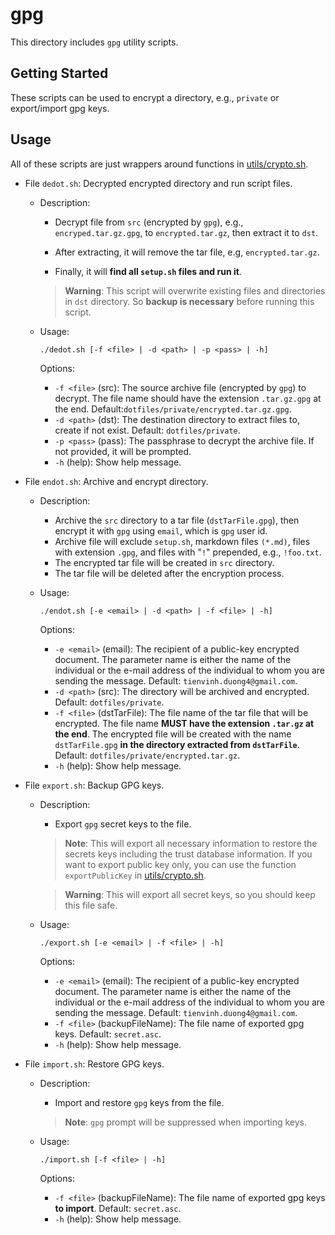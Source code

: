 # gpg

This directory includes `gpg` utility scripts.

## Getting Started

These scripts can be used to encrypt a directory, e.g., `private` or
export/import gpg keys.

## Usage

All of these scripts are just wrappers around functions in
[utils/crypto.sh](../utils/crypto.sh).

- File `dedot.sh`: Decrypted encrypted directory and run script files.

  - Description:

    - Decrypt file from `src` (encrypted by `gpg`), e.g., `encryped.tar.gz.gpg`,
      to `encrypted.tar.gz`, then extract it to `dst`.

    - After extracting, it will remove the tar file, e.g, `encrypted.tar.gz`.
    - Finally, it will **find all `setup.sh` files and run it**.

    > **Warning**: This script will overwrite existing files and directories in
    > `dst` directory. So **backup is necessary** before running this script.

  - Usage:

    ```
    ./dedot.sh [-f <file> | -d <path> | -p <pass> | -h]
    ```

    Options:

    - `-f <file>` (src): The source archive file (encrypted by `gpg`) to
      decrypt. The file name should have the extension `.tar.gz.gpg` at the end.
      Default:`dotfiles/private/encrypted.tar.gz.gpg`.
    - `-d <path>` (dst): The destination directory to extract files to, create
      if not exist. Default: `dotfiles/private`.
    - `-p <pass>` (pass): The passphrase to decrypt the archive file. If not
      provided, it will be prompted.
    - `-h` (help): Show help message.

- File `endot.sh`: Archive and encrypt directory.

  - Description:

    - Archive the `src` directory to a tar file (`dstTarFile.gpg`), then encrypt
      it with `gpg` using `email`, which is `gpg` user id.
    - Archive file will exclude `setup.sh`, markdown files `(*.md)`, files with
      extension `.gpg`, and files with "`!`" prepended, e.g., `!foo.txt`.
    - The encrypted tar file will be created in `src` directory.
    - The tar file will be deleted after the encryption process.

  - Usage:

    ```
    ./endot.sh [-e <email> | -d <path> | -f <file> | -h]
    ```

    Options:

    - `-e <email>` (email): The recipient of a public-key encrypted document.
      The parameter name is either the name of the individual or the e-mail
      address of the individual to whom you are sending the message. Default:
      `tienvinh.duong4@gmail.com`.
    - `-d <path>` (src): The directory will be archived and encrypted. Default:
      `dotfiles/private`.
    - `-f <file>` (dstTarFile): The file name of the tar file that will be
      encrypted. The file name **MUST have the extension `.tar.gz` at the end**.
      The encrypted file will be created with the name `dstTarFile.gpg` **in the
      directory extracted from `dstTarFile`**. Default:
      `dotfiles/private/encrypted.tar.gz`.
    - `-h` (help): Show help message.

- File `export.sh`: Backup GPG keys.

  - Description:

    - Export `gpg` secret keys to the file.

    > **Note**: This will export all necessary information to restore the secrets
    > keys including the trust database information. If you want to export
    > public key only, you can use the function `exportPublicKey` in
    > [utils/crypto.sh](../utils/crypto.sh).

    > **Warning**: This will export all secret keys, so you should keep this
    > file safe.

  - Usage:

    ```
    ./export.sh [-e <email> | -f <file> | -h]
    ```

    Options:

    - `-e <email>` (email): The recipient of a public-key encrypted document.
      The parameter name is either the name of the individual or the e-mail
      address of the individual to whom you are sending the message. Default:
      `tienvinh.duong4@gmail.com`.
    - `-f <file>` (backupFileName): The file name of exported gpg keys. Default:
      `secret.asc`.
    - `-h` (help): Show help message.

- File `import.sh`: Restore GPG keys.

  - Description:

    - Import and restore `gpg` keys from the file.

    > **Note**: `gpg` prompt will be suppressed when importing keys.

  - Usage:

    ```
    ./import.sh [-f <file> | -h]
    ```

    Options:

    - `-f <file>` (backupFileName): The file name of exported gpg keys **to
      import**. Default: `secret.asc`.
    - `-h` (help): Show help message.

